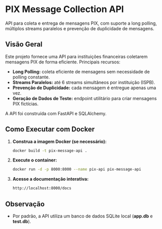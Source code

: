 # PIX Message Collection API

API para coleta e entrega de mensagens PIX, com suporte a long polling, múltiplos streams paralelos e prevenção de duplicidade de mensagens.

## Visão Geral

Este projeto fornece uma API para instituições financeiras coletarem mensagens PIX de forma eficiente.
Principais recursos:

- **Long Polling:** coleta eficiente de mensagens sem necessidade de polling constante.
- **Streams Paralelos:** até 6 streams simultâneos por instituição (ISPB).
- **Prevenção de Duplicidade:** cada mensagem é entregue apenas uma vez.
- **Geração de Dados de Teste:** endpoint utilitário para criar mensagens PIX fictícias.

A API foi construída com FastAPI e SQLAlchemy.

## Como Executar com Docker

1. **Construa a imagem Docker (se necessário):**
   ```bash
   docker build -t pix-message-api .
   ```
2. **Execute o container:**
   ```bash
   docker run -d -p 8000:8000 --name pix-api pix-message-api
   ```
3. **Acesse a documentação interativa:**
   ```bash
   http://localhost:8000/docs
   ```

## Observação

* Por padrão, a API utiliza um banco de dados SQLite local (**app.db** e **test.db**).
